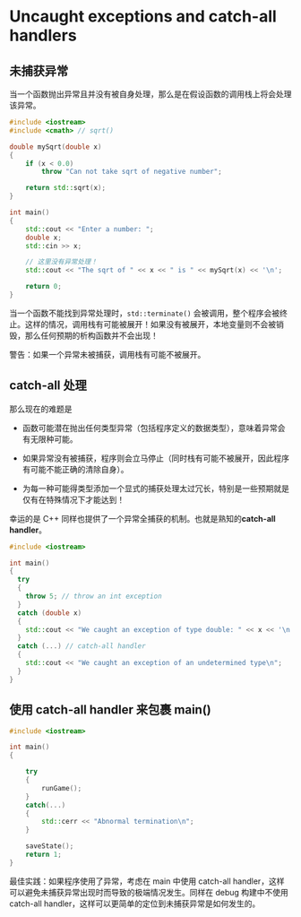 # Uncaught exceptions and catch-all handlers

## 未捕获异常

当一个函数抛出异常且并没有被自身处理，那么是在假设函数的调用栈上将会处理该异常。

```cpp
#include <iostream>
#include <cmath> // sqrt()

double mySqrt(double x)
{
    if (x < 0.0)
        throw "Can not take sqrt of negative number";

    return std::sqrt(x);
}

int main()
{
    std::cout << "Enter a number: ";
    double x;
    std::cin >> x;

    // 这里没有异常处理！
    std::cout << "The sqrt of " << x << " is " << mySqrt(x) << '\n';

    return 0;
}
```

当一个函数不能找到异常处理时，`std::terminate()` 会被调用，整个程序会被终止。这样的情况，调用栈有可能被展开！如果没有被展开，本地变量则不会被销毁，那么任何预期的析构函数并不会出现！

警告：如果一个异常未被捕获，调用栈有可能不被展开。

## catch-all 处理

那么现在的难题是

- 函数可能潜在抛出任何类型异常（包括程序定义的数据类型），意味着异常会有无限种可能。

- 如果异常没有被捕获，程序则会立马停止（同时栈有可能不被展开，因此程序有可能不能正确的清除自身）。

- 为每一种可能得类型添加一个显式的捕获处理太过冗长，特别是一些预期就是仅有在特殊情况下才能达到！

幸运的是 C++ 同样也提供了一个异常全捕获的机制。也就是熟知的**catch-all handler**。

```cpp
#include <iostream>

int main()
{
  try
  {
    throw 5; // throw an int exception
  }
  catch (double x)
  {
    std::cout << "We caught an exception of type double: " << x << '\n';
  }
  catch (...) // catch-all handler
  {
    std::cout << "We caught an exception of an undetermined type\n";
  }
}
```

## 使用 catch-all handler 来包裹 main()

```cpp
#include <iostream>

int main()
{

    try
    {
        runGame();
    }
    catch(...)
    {
        std::cerr << "Abnormal termination\n";
    }

    saveState();
    return 1;
}
```

最佳实践：如果程序使用了异常，考虑在 main 中使用 catch-all handler，这样可以避免未捕获异常出现时而导致的极端情况发生。同样在 debug 构建中不使用 catch-all handler，这样可以更简单的定位到未捕获异常是如何发生的。
